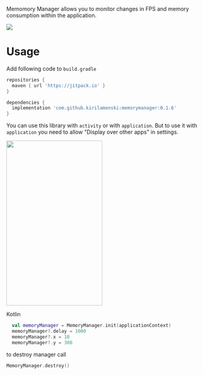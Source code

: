 Memomory Manager allows you to monitor changes in FPS and memory consumption within the application.

![](https://media.giphy.com/media/1n4I0qFxn613bqUvy3/giphy.gif)

# Usage

Add following code to ``` build.gradle ```

```gradle
repositories {
  maven { url 'https://jitpack.io' }
}

dependencies {
  implementation 'com.github.kirilamenski:memorymanager:0.1.6'
}

```

You can use this library with ``` activity ``` or with ``` application ```. 
But to use it with ``` application ``` you need to allow "Display over other apps" in settings.

<img src="https://i.imgur.com/y4w6edM.png" width="250" height="430" />

Kotlin

```kotlin
  val memoryManager = MemoryManager.init(applicationContext)
  memoryManager?.delay = 1000
  memoryManager?.x = 10
  memoryManager?.y = 300
```

to destroy manager call 
```kotlin
MemoryManager.destroy()
```
